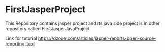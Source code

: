 # FirstJasperProject
This Repository contains jasper project and its java side project is in other repository called FirstJasperJavaProject

Link for tutorial
		https://dzone.com/articles/jasper-reports-open-source-reporting-tool

